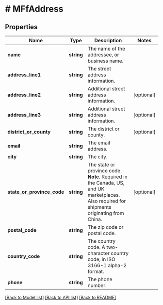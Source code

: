 # # MFfAddress

## Properties

Name | Type | Description | Notes
------------ | ------------- | ------------- | -------------
**name** | **string** | The name of the addressee, or business name. |
**address_line1** | **string** | The street address information. |
**address_line2** | **string** | Additional street address information. | [optional]
**address_line3** | **string** | Additional street address information. | [optional]
**district_or_county** | **string** | The district or county. | [optional]
**email** | **string** | The email address. |
**city** | **string** | The city. |
**state_or_province_code** | **string** | The state or province code. **Note.** Required in the Canada, US, and UK marketplaces. Also required for shipments originating from China. | [optional]
**postal_code** | **string** | The zip code or postal code. |
**country_code** | **string** | The country code. A two-character country code, in ISO 3166-1 alpha-2 format. |
**phone** | **string** | The phone number. |

[[Back to Model list]](../../README.md#models) [[Back to API list]](../../README.md#endpoints) [[Back to README]](../../README.md)

